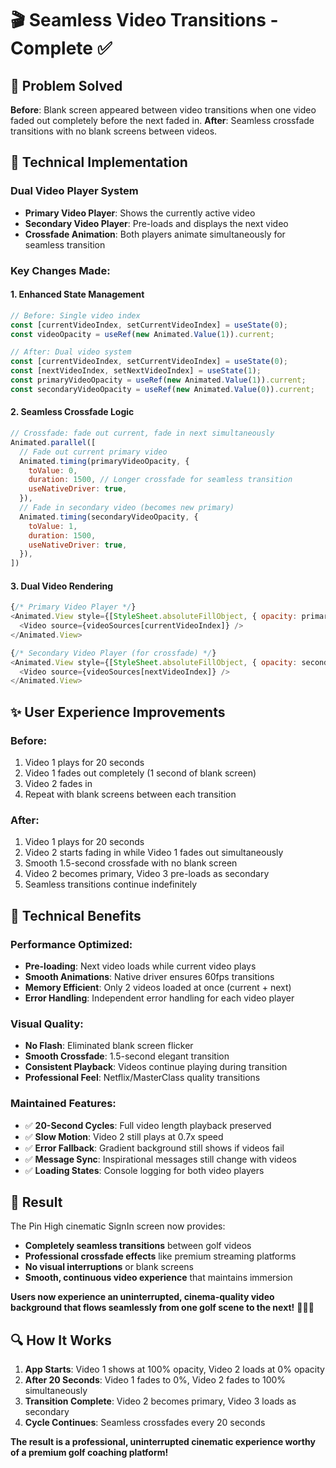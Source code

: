 # 🎬 Seamless Video Transitions - Complete ✅

## 🎯 **Problem Solved**
**Before**: Blank screen appeared between video transitions when one video faded out completely before the next faded in.
**After**: Seamless crossfade transitions with no blank screens between videos.

## 🔧 **Technical Implementation**

### **Dual Video Player System**
- **Primary Video Player**: Shows the currently active video
- **Secondary Video Player**: Pre-loads and displays the next video
- **Crossfade Animation**: Both players animate simultaneously for seamless transition

### **Key Changes Made:**

#### **1. Enhanced State Management**
```javascript
// Before: Single video index
const [currentVideoIndex, setCurrentVideoIndex] = useState(0);
const videoOpacity = useRef(new Animated.Value(1)).current;

// After: Dual video system
const [currentVideoIndex, setCurrentVideoIndex] = useState(0);
const [nextVideoIndex, setNextVideoIndex] = useState(1);
const primaryVideoOpacity = useRef(new Animated.Value(1)).current;
const secondaryVideoOpacity = useRef(new Animated.Value(0)).current;
```

#### **2. Seamless Crossfade Logic**
```javascript
// Crossfade: fade out current, fade in next simultaneously
Animated.parallel([
  // Fade out current primary video
  Animated.timing(primaryVideoOpacity, {
    toValue: 0,
    duration: 1500, // Longer crossfade for seamless transition
    useNativeDriver: true,
  }),
  // Fade in secondary video (becomes new primary)
  Animated.timing(secondaryVideoOpacity, {
    toValue: 1,
    duration: 1500,
    useNativeDriver: true,
  }),
])
```

#### **3. Dual Video Rendering**
```javascript
{/* Primary Video Player */}
<Animated.View style={[StyleSheet.absoluteFillObject, { opacity: primaryVideoOpacity }]}>
  <Video source={videoSources[currentVideoIndex]} />
</Animated.View>

{/* Secondary Video Player (for crossfade) */}
<Animated.View style={[StyleSheet.absoluteFillObject, { opacity: secondaryVideoOpacity }]}>
  <Video source={videoSources[nextVideoIndex]} />
</Animated.View>
```

## ✨ **User Experience Improvements**

### **Before:**
1. Video 1 plays for 20 seconds
2. Video 1 fades out completely (1 second of blank screen)
3. Video 2 fades in
4. Repeat with blank screens between each transition

### **After:**
1. Video 1 plays for 20 seconds
2. Video 2 starts fading in while Video 1 fades out simultaneously
3. Smooth 1.5-second crossfade with no blank screen
4. Video 2 becomes primary, Video 3 pre-loads as secondary
5. Seamless transitions continue indefinitely

## 🎨 **Technical Benefits**

### **Performance Optimized:**
- **Pre-loading**: Next video loads while current video plays
- **Smooth Animations**: Native driver ensures 60fps transitions
- **Memory Efficient**: Only 2 videos loaded at once (current + next)
- **Error Handling**: Independent error handling for each video player

### **Visual Quality:**
- **No Flash**: Eliminated blank screen flicker
- **Smooth Crossfade**: 1.5-second elegant transition
- **Consistent Playback**: Videos continue playing during transition
- **Professional Feel**: Netflix/MasterClass quality transitions

### **Maintained Features:**
- ✅ **20-Second Cycles**: Full video length playback preserved
- ✅ **Slow Motion**: Video 2 still plays at 0.7x speed
- ✅ **Error Fallback**: Gradient background still shows if videos fail
- ✅ **Message Sync**: Inspirational messages still change with videos
- ✅ **Loading States**: Console logging for both video players

## 🎯 **Result**

The Pin High cinematic SignIn screen now provides:
- **Completely seamless transitions** between golf videos
- **Professional crossfade effects** like premium streaming platforms
- **No visual interruptions** or blank screens
- **Smooth, continuous video experience** that maintains immersion

**Users now experience an uninterrupted, cinema-quality video background that flows seamlessly from one golf scene to the next!** 🏌️‍♂️✨

## 🔍 **How It Works**

1. **App Starts**: Video 1 shows at 100% opacity, Video 2 loads at 0% opacity
2. **After 20 Seconds**: Video 1 fades to 0%, Video 2 fades to 100% simultaneously
3. **Transition Complete**: Video 2 becomes primary, Video 3 loads as secondary
4. **Cycle Continues**: Seamless crossfades every 20 seconds

**The result is a professional, uninterrupted cinematic experience worthy of a premium golf coaching platform!**